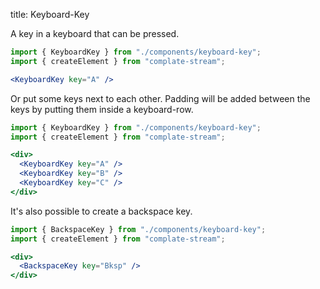 title: Keyboard-Key

A key in a keyboard that can be pressed.

```jsx
import { KeyboardKey } from "./components/keyboard-key";
import { createElement } from "complate-stream";

<KeyboardKey key="A" />
```

Or put some keys next to each other. Padding will be added between
the keys by putting them inside a keyboard-row.

```jsx
import { KeyboardKey } from "./components/keyboard-key";
import { createElement } from "complate-stream";

<div>
  <KeyboardKey key="A" />
  <KeyboardKey key="B" />
  <KeyboardKey key="C" />
</div>
```

It's also possible to create a backspace key.

```jsx
import { BackspaceKey } from "./components/keyboard-key";
import { createElement } from "complate-stream";

<div>
  <BackspaceKey key="Bksp" />
</div>
```